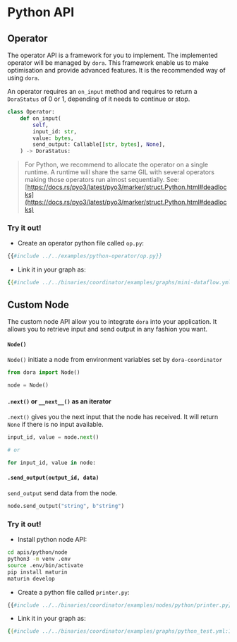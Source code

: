 # Python API

## Operator

The operator API is a framework for you to implement. The implemented operator will be managed by `dora`. This framework enable us to make optimisation and provide advanced features. It is the recommended way of using `dora`.

An operator requires an `on_input` method and requires to return a `DoraStatus` of 0 or 1, depending of it needs to continue or stop.

```python
class Operator:
    def on_input(
        self,
        input_id: str,
        value: bytes,
        send_output: Callable[[str, bytes], None],
    ) -> DoraStatus:
```

> For Python, we recommend to allocate the operator on a single runtime. A runtime will share the same GIL with several operators making those operators run almost sequentially. See: [https://docs.rs/pyo3/latest/pyo3/marker/struct.Python.html#deadlocks](https://docs.rs/pyo3/latest/pyo3/marker/struct.Python.html#deadlocks)
### Try it out!

- Create an operator python file called `op.py`:
```python
{{#include ../../examples/python-operator/op.py}}
```

- Link it in your graph as:
```yaml
{{#include ../../binaries/coordinator/examples/graphs/mini-dataflow.yml:67:73}}
```

## Custom Node

The custom node API allow you to integrate `dora` into your application. It allows you to retrieve input and send output in any fashion you want.  
#### `Node()`

`Node()` initiate a node from environment variables set by `dora-coordinator` 

```python
from dora import Node()

node = Node()
```

#### `.next()` or `__next__()` as an iterator

`.next()` gives you the next input that the node has received. It will return `None` if there is no input available.

```python
input_id, value = node.next()

# or

for input_id, value in node:
```

#### `.send_output(output_id, data)`

`send_output` send data from the node.

```python
node.send_output("string", b"string")
```


### Try it out!

- Install python node API:
```bash
cd apis/python/node
python3 -m venv .env
source .env/bin/activate
pip install maturin
maturin develop
```

- Create a python file called `printer.py`:
```python
{{#include ../../binaries/coordinator/examples/nodes/python/printer.py}}
```

- Link it in your graph as:
```yaml
{{#include ../../binaries/coordinator/examples/graphs/python_test.yml:12:17}}
```
